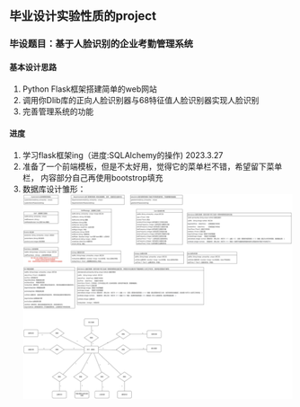 ## 毕业设计实验性质的project
### 毕设题目：基于人脸识别的企业考勤管理系统
#### 基本设计思路
1. Python Flask框架搭建简单的web网站
2. 调用你Dlib库的正向人脸识别器与68特征值人脸识别器实现人脸识别
3. 完善管理系统的功能

#### 进度
1. 学习flask框架ing（进度:SQLAlchemy的操作)  2023.3.27
2. 准备了一个前端模板，但是不太好用，觉得它的菜单栏不错，希望留下菜单栏， 内容部分自己再使用bootstrop填充
3. 数据库设计雏形：
![](UML_01.jpg)